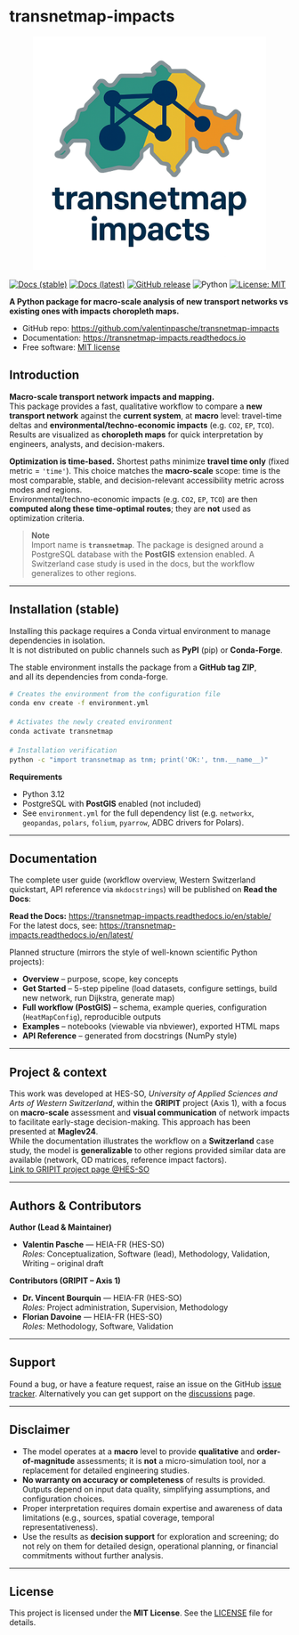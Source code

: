 # transnetmap-impacts


<p align="center">
  <picture>
    <source media="(prefers-color-scheme: dark)" srcset="docs/assets/logo-dark.png">
    <source media="(prefers-color-scheme: light)" srcset="docs/assets/logo-light.png">
    <img alt="transnetmap-impacts logo" src="docs/assets/logo-light.png" width="420">
  </picture>
</p>


<!-- docs:start -->

[![Docs (stable)](https://img.shields.io/readthedocs/transnetmap-impacts/stable?label=Read%20the%20Docs)](https://transnetmap-impacts.readthedocs.io/en/stable/)
[![Docs (latest)](https://img.shields.io/readthedocs/transnetmap-impacts/latest?label=Docs%20latest)](https://transnetmap-impacts.readthedocs.io/en/latest/)
[![GitHub release](https://img.shields.io/github/v/release/valentinpasche/transnetmap-impacts)](https://github.com/valentinpasche/transnetmap-impacts/releases)
![Python](https://img.shields.io/badge/python-3.12-blue)
[![License: MIT](https://img.shields.io/badge/License-MIT-green.svg)](LICENSE)


**A Python package for macro-scale analysis of new transport networks vs existing ones with impacts choropleth maps.**

- GitHub repo: <https://github.com/valentinpasche/transnetmap-impacts>
- Documentation: <https://transnetmap-impacts.readthedocs.io>
- Free software: [MIT license](https://opensource.org/licenses/MIT)

## Introduction

**Macro-scale transport network impacts and mapping.**  
This package provides a fast, qualitative workflow to compare a **new transport network** against the **current system**, at **macro** level: travel-time deltas and **environmental/techno-economic impacts** (e.g. `CO2`, `EP`, `TCO`).  
Results are visualized as **choropleth maps** for quick interpretation by engineers, analysts, and decision-makers.

**Optimization is time-based.** Shortest paths minimize **travel time only** (fixed metric = `'time'`). This choice matches the **macro-scale** scope: time is the most comparable, stable, and decision-relevant accessibility metric across modes and regions.  
Environmental/techno-economic impacts (e.g. `CO2`, `EP`, `TCO`) are then **computed along these time-optimal routes**; they are **not** used as optimization criteria.

> **Note**  
> Import name is **`transnetmap`**. The package is designed around a PostgreSQL database with the **PostGIS** extension enabled. A Switzerland case study is used in the docs, but the workflow generalizes to other regions.

---

## Installation (stable)

Installing this package requires a Conda virtual environment to manage dependencies in isolation.  
It is not distributed on public channels such as **PyPI** (pip) or **Conda-Forge**.  

The stable environment installs the package from a **GitHub tag ZIP**,  
and all its dependencies from conda-forge.

```bash
# Creates the environment from the configuration file
conda env create -f environment.yml

# Activates the newly created environment
conda activate transnetmap

# Installation verification
python -c "import transnetmap as tnm; print('OK:', tnm.__name__)"
```

**Requirements**

- Python 3.12
- PostgreSQL with **PostGIS** enabled (not included)
- See `environment.yml` for the full dependency list (e.g. `networkx`, `geopandas`, `polars`, `folium`, `pyarrow`, ADBC drivers for Polars).

---

## Documentation

The complete user guide (workflow overview, Western Switzerland quickstart, API reference via `mkdocstrings`) will be published on **Read the Docs**:

**Read the Docs:** <https://transnetmap-impacts.readthedocs.io/en/stable/>  
For the latest docs, see: <https://transnetmap-impacts.readthedocs.io/en/latest/>

Planned structure (mirrors the style of well-known scientific Python projects):

- **Overview** – purpose, scope, key concepts
- **Get Started** – 5-step pipeline (load datasets, configure settings, build new network, run Dijkstra, generate map)
- **Full workflow (PostGIS)** – schema, example queries, configuration (`HeatMapConfig`), reproducible outputs
- **Examples** – notebooks (viewable via nbviewer), exported HTML maps
- **API Reference** – generated from docstrings (NumPy style)

---

## Project & context

This work was developed at HES-SO, *University of Applied Sciences and Arts of Western Switzerland*, within the **GRIPIT** project (Axis 1), with a focus on **macro-scale** assessment and **visual communication** of network impacts to facilitate early-stage decision-making. This approach has been presented at **Maglev24**.  
While the documentation illustrates the workflow on a **Switzerland** case study, the model is **generalizable** to other regions provided similar data are available (network, OD matrices, reference impact factors).  
[Link to GRIPIT project page @HES-SO](https://www.hes-so.ch/recherche-innovation/projets-de-recherche/detail-projet/gripit-groupe-de-recherche-interdisciplinaire-en-projet-innovant-de-transport)

---

## Authors & Contributors

**Author (Lead & Maintainer)**
- **Valentin Pasche** — HEIA-FR (HES-SO)  
  *Roles:* Conceptualization, Software (lead), Methodology, Validation, Writing – original draft  

**Contributors (GRIPIT – Axis 1)**
- **Dr. Vincent Bourquin** — HEIA-FR (HES-SO)  
  *Roles:* Project administration, Supervision, Methodology  
- **Florian Davoine** — HEIA-FR (HES-SO)  
  *Roles:* Methodology, Software, Validation  

---

## Support

Found a bug, or have a feature request, raise an issue on the
GitHub [issue tracker](https://github.com/valentinpasche/transnetmap-impacts/issues).
Alternatively you can get support on the
[discussions](https://github.com/valentinpasche/transnetmap-impacts/discussions) page.

---

## Disclaimer

- The model operates at a **macro** level to provide **qualitative** and **order-of-magnitude** assessments; it is **not** a micro-simulation tool, nor a replacement for detailed engineering studies.  
- **No warranty on accuracy or completeness** of results is provided. Outputs depend on input data quality, simplifying assumptions, and configuration choices.  
- Proper interpretation requires domain expertise and awareness of data limitations (e.g., sources, spatial coverage, temporal representativeness).  
- Use the results as **decision support** for exploration and screening; do not rely on them for detailed design, operational planning, or financial commitments without further analysis.


<!-- docs:end -->

---

## License

This project is licensed under the **MIT License**. See the [LICENSE](LICENSE) file for details.

